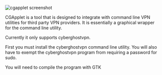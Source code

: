 ![cgapplet screenshot](https://www.dropbox.com/s/ipx19f2kih24u3j/cgapplet.png?dl=0)

CGApplet is a tool that is designed to integrate with command line VPN utilities for third party VPN providers. It is essentially a graphical wrapper for the command line utility.

Currently it only supports cyberghostvpn.

First you must install the cyberghostvpn command line utility. You will also have to exempt the cyberghostvpn program from requiring a password for sudo.

You will need to compile the program with GTK
